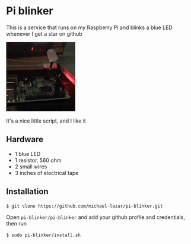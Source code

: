 # Pi blinker

This is a service that runs on my Raspberry Pi and blinks a blue LED whenever I get a star on github

<p align="left"><img alt="Demo" src="demo.gif"/></p>

It's a nice little script, and I like it

## Hardware

- 1 blue LED
- 1 resistor, 560 ohm
- 2 small wires
- 3 inches of electrical tape

## Installation

```bash
$ git clone https://github.com/michael-lazar/pi-blinker.git
```

Open ``pi-blinker/pi-blinker`` and add your github profile and credentials, then run

```bash
$ sudo pi-blinker/install.sh
```
